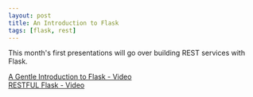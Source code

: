 ```yaml
---
layout: post
title: An Introduction to Flask
tags: [flask, rest]
---
```


This month's first presentations will go over building REST services with Flask.

[A Gentle Introduction to Flask - Video](http://videocenter1.vtcstream.com/videos/video/3085/?access_token=shr00000030852010727568910975388185569514726)<br />
[RESTFUL Flask - Video](http://videocenter1.vtcstream.com/videos/video/3085/?access_token=shr00000030852010727568910975388185569514726)
